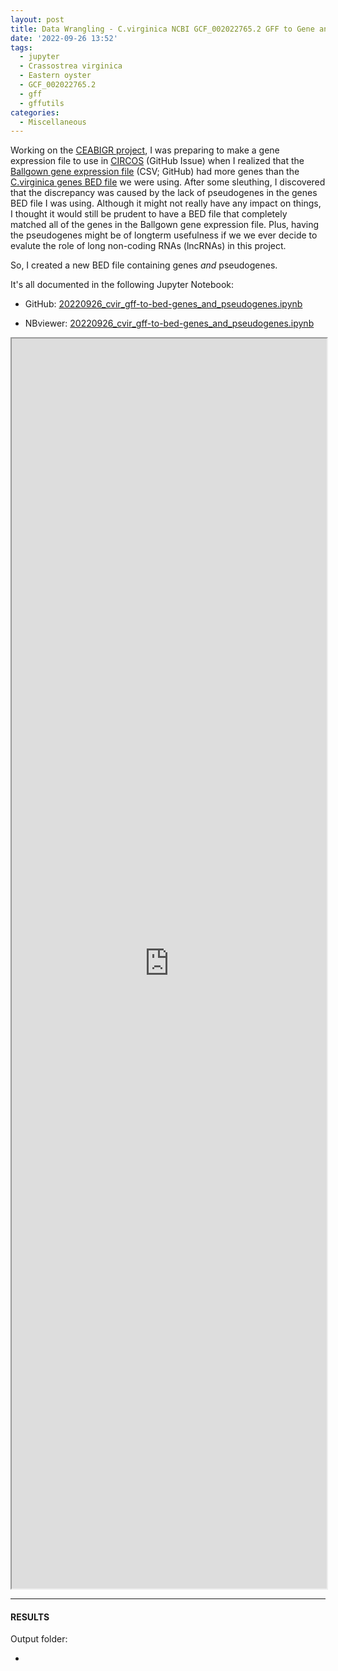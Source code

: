 ```yaml
---
layout: post
title: Data Wrangling - C.virginica NCBI GCF_002022765.2 GFF to Gene and Pseudogene Combined BED File
date: '2022-09-26 13:52'
tags: 
  - jupyter
  - Crassostrea virginica
  - Eastern oyster
  - GCF_002022765.2
  - gff
  - gffutils
categories: 
  - Miscellaneous
---
```

Working on the [CEABIGR project](https://github.com/sr320/ceabigr), I was preparing to make a gene expression file to use in [CIRCOS](https://github.com/sr320/ceabigr/issues/70) (GitHub Issue) when I realized that the [Ballgown gene expression file](https://github.com/epigeneticstoocean/2018_L18-adult-methylation/blob/main/data/whole_gx_table.csv) (CSV; GitHub) had more genes than the [C.virginica genes BED file](https://eagle.fish.washington.edu/Cvirg_tracks/C_virginica-3.0_Gnomon_genes.bed) we were using. After some sleuthing, I discovered that the discrepancy was caused by the lack of pseudogenes in the genes BED file I was using. Although it might not really have any impact on things, I thought it would still be prudent to have a BED file that completely matched all of the genes in the Ballgown gene expression file. Plus, having the pseudogenes might be of longterm usefulness if we we ever decide to evalute the role of long non-coding RNAs (lncRNAs) in this project.

So, I created a new BED file containing genes _and_ pseudogenes.

It's all documented in the following Jupyter Notebook:

- GitHub: [20220926_cvir_gff-to-bed-genes_and_pseudogenes.ipynb](https://github.com/RobertsLab/code/blob/master/notebooks/sam/20220926_cvir_gff-to-bed-genes_and_pseudogenes.ipynb)

- NBviewer: [20220926_cvir_gff-to-bed-genes_and_pseudogenes.ipynb](https://nbviewer.org/github/RobertsLab/code/blob/master/notebooks/sam/20220926_cvir_gff-to-bed-genes_and_pseudogenes.ipynb)


<iframe src="https://nbviewer.org/github/RobertsLab/code/blob/master/notebooks/sam/20220926_cvir_gff-to-bed-genes_and_pseudogenes.ipynb" width="100%" height="2000" scrolling="yes"></iframe>


---

#### RESULTS

Output folder:

- []()

